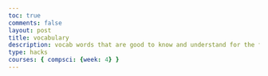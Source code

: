 ```yaml
---
toc: true
comments: false
layout: post
title: vocabulary
description: vocab words that are good to know and understand for the future
type: hacks
courses: { compsci: {week: 4} }
---
```



